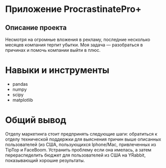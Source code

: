 # Приложение ProcrastinatePro+
## Описание проекта
Несмотря на огромные вложения в рекламу, последние несколько месяцев компания терпит убытки. Моя задача — разобраться в причинах и помочь компании выйти в плюс.
# Навыки и инструменты
* pandas
* numpy
* scipy
* matplotlib
# Общий вывод
Отделу маркетинга стоит предпринять следующие шаги: обратиться к отделу технической поддержки для выяснения причин выше описанных пользователей (из США, пользующихся Iphone/Mac, привлеченных из TipTop и FaceBoom. 
Устранить проблему если она имелась, а затем перераспеделить бюджет для пользователей из США на YRabbit, показывающий хорошие результаты.

